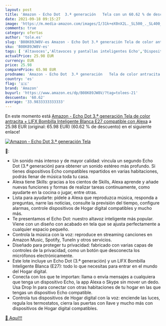 ```yaml
---
layout: post
title: 'Amazon - Echo Dot  3.ª generación   Tela con un 60.62 % de descuento'
date: 2021-09-18 09:15:27
image: 'https://m.media-amazon.com/images/I/31k+eX0nX2L._SL500_._SL400_.jpg'
comments: true
category: ofertas
author: 'tole.es'
slug: 'B08K89JW8V-es Amazon - Echo Dot 3.ª generación Tela de color antracita +...'
sku: 'B08K89JW8V-es'
tags: [ 'Altavoces','Altavoces y pantallas inteligentes Echo','Dispositivos Amazon','Dispositivos Amazon y Accesorios','Electrónica','Equipos de audio y Hi-Fi','Paquetes de dispositivos','alexa','amazon', ]
actualPrice: 25.98 EUR
currency: EUR
price: 25.98
comparePrice: 65.98 EUR
prodname: 'Amazon - Echo Dot  3.ª generación   Tela de color antracita + LIFX Bombilla Inteligente Blanca  E27   compatible con Alexa'
country: 'es'
flag: '🇪🇸'
brand: 'Amazon'
buyurl: 'https://www.amazon.es/dp/B08K89JW8V/?tag=tolees-21'
descuento: '60.62'
average: '33.9833333333333'
---
```


En este momento está [Amazon - Echo Dot  3.ª generación   Tela de color antracita + LIFX Bombilla Inteligente Blanca  E27   compatible con Alexa](https://www.amazon.es/dp/B08K89JW8V/?tag=tolees-21) a 25.98 EUR (original: 65.98 EUR) (60.62 %  de descuento) en el siguiente enlace!

[![Amazon - Echo Dot  3.ª generación   Tela](https://m.media-amazon.com/images/I/31k+eX0nX2L._SL500_._SL400_.jpg)](https://www.amazon.es/dp/B08K89JW8V/?tag=tolees-21)

🔎:

- Un sonido más intenso y de mayor calidad: vincula un segundo Echo Dot (3.ª generación) para obtener un sonido estéreo más profundo. Si tienes dispositivos Echo compatibles repartidos en varias habitaciones, podrás llenar de música toda tu casa.
- Alexa tiene Skills: gracias a los cientos de Skills, Alexa aprende y añade nuevas funciones y formas de realizar tareas continuamente, como ayudarte en la cocina o jugar, entre otras.
- Lista para ayudarte: pídele a Alexa que reproduzca música, responda a preguntas, narre las noticias, consulte la previsión del tiempo, configure alarmas, controle dispositivos de Hogar digital compatibles y mucho más.
- Te presentamos el Echo Dot: nuestro altavoz inteligente más popular. Viene con un diseño con acabado en tela que se ajusta perfectamente a cualquier espacio pequeño.
- Controla la música con la voz: reproduce en streaming canciones en Amazon Music, Spotify, TuneIn y otros servicios.
- Diseñado para proteger tu privacidad: fabricado con varias capas de controles de la privacidad, como un botón que desconecta los micrófonos electrónicamente.
- Este lote incluye un Echo Dot (3.ª generación) y un LIFX Bombilla Inteligente Blanca (E27): todo lo que necesitas para entrar en el mundo del Hogar digital.
- Conecta con los que te importan: llama o envía mensajes a cualquiera que tenga un dispositivo Echo, la app Alexa o Skype sin mover un dedo. Usa Drop In para conectar con otras habitaciones de tu hogar en las que tengas un dispositivo Echo compatible.
- Controla tus dispositivos de Hogar digital con la voz: enciende las luces, regula los termostatos, cierra las puertas con llave y mucho más con dispositivos de Hogar digital compatibles.

[🛒 Aquí!!!](https://www.amazon.es/dp/B08K89JW8V/?tag=tolees-21)
